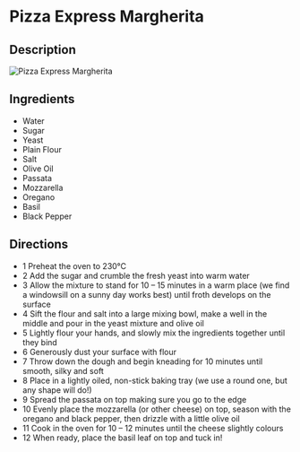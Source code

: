 # Pizza Express Margherita

## Description
![Pizza Express Margherita](https://www.themealdb.com/images/media/meals/x0lk931587671540.jpg "Pizza Express Margherita")

## Ingredients
- Water
- Sugar
- Yeast
- Plain Flour
- Salt
- Olive Oil
- Passata
- Mozzarella
- Oregano
- Basil
- Black Pepper

## Directions
- 1 Preheat the oven to 230°C
- 2 Add the sugar and crumble the fresh yeast into warm water
- 3 Allow the mixture to stand for 10 – 15 minutes in a warm place (we find a windowsill on a sunny day works best) until froth develops on the surface
- 4 Sift the flour and salt into a large mixing bowl, make a well in the middle and pour in the yeast mixture and olive oil
- 5 Lightly flour your hands, and slowly mix the ingredients together until they bind
- 6 Generously dust your surface with flour
- 7 Throw down the dough and begin kneading for 10 minutes until smooth, silky and soft
- 8 Place in a lightly oiled, non-stick baking tray (we use a round one, but any shape will do!)
- 9 Spread the passata on top making sure you go to the edge
- 10 Evenly place the mozzarella (or other cheese) on top, season with the oregano and black pepper, then drizzle with a little olive oil
- 11 Cook in the oven for 10 – 12 minutes until the cheese slightly colours
- 12 When ready, place the basil leaf on top and tuck in!
